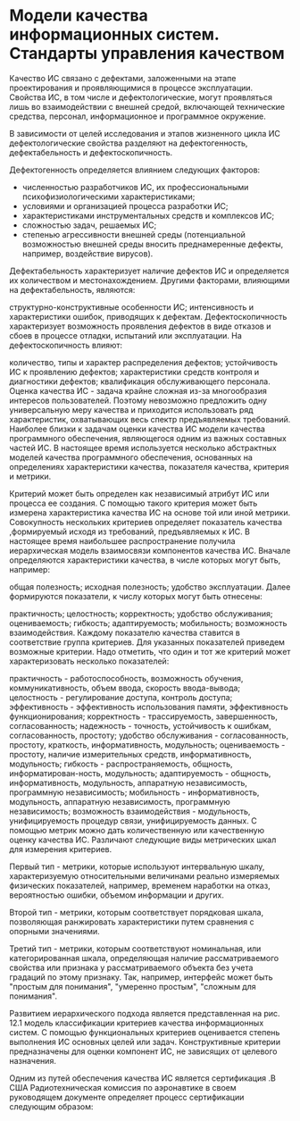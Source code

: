 # Модели качества информационных систем. Стандарты управления качеством

Качество ИС связано с дефектами, заложенными на этапе проектирования и проявляющимися в процессе эксплуатации. Свойства ИС, в том числе и дефектологические, могут проявляться лишь во взаимодействии с внешней средой, включающей технические средства, персонал, информационное и программное окружение.

В зависимости от целей исследования и этапов жизненного цикла ИС дефектологические свойства разделяют на дефектогенность, дефектабельность и дефектоскопичность.

Дефектогенность определяется влиянием следующих факторов:

- численностью разработчиков ИС, их профессиональными психофизиологическими характеристиками;
- условиями и организацией процесса разработки ИС;
- характеристиками инструментальных средств и комплексов ИС;
- сложностью задач, решаемых ИС;
- степенью агрессивности внешней среды (потенциальной возможностью внешней среды вносить преднамеренные дефекты, например, воздействие вирусов).

Дефектабельность характеризует наличие дефектов ИС и определяется их количеством и местонахождением. Другими факторами, влияющими на дефектабельность, являются:

структурно-конструктивные особенности ИС;
интенсивность и характеристики ошибок, приводящих к дефектам.
Дефектоскопичность характеризует возможность проявления дефектов в виде отказов и сбоев в процессе отладки, испытаний или эксплуатации. На дефектоскопичность влияют:

количество, типы и характер распределения дефектов;
устойчивость ИС к проявлению дефектов;
характеристики средств контроля и диагностики дефектов;
квалификация обслуживающего персонала.
Оценка качества ИС - задача крайне сложная из-за многообразия интересов пользователей. Поэтому невозможно предложить одну универсальную меру качества и приходится использовать ряд характеристик, охватывающих весь спектр предъявляемых требований. Наиболее близки к задачам оценки качества ИС модели качества программного обеспечения, являющегося одним из важных составных частей ИС. В настоящее время используется несколько абстрактных моделей качества программного обеспечения, основанных на определениях характеристики качества, показателя качества, критерия и метрики.

Критерий может быть определен как независимый атрибут ИС или процесса ее создания. С помощью такого критерия может быть измерена характеристика качества ИС на основе той или иной метрики. Совокупность нескольких критериев определяет показатель качества ,формируемый исходя из требований, предъявляемых к ИС. В настоящее время наибольшее распространение получила иерархическая модель взаимосвязи компонентов качества ИС. Вначале определяются характеристики качества, в числе которых могут быть, например:

общая полезность;
исходная полезность;
удобство эксплуатации.
Далее формируются показатели, к числу которых могут быть отнесены:

практичность;
целостность;
корректность;
удобство обслуживания;
оцениваемость;
гибкость;
адаптируемость;
мобильность;
возможность взаимодействия.
Каждому показателю качества ставится в соответствие группа критериев. Для указанных показателей приведем возможные критерии. Надо отметить, что один и тот же критерий может характеризовать несколько показателей:

практичность - работоспособность, возможность обучения, коммуникативность, объем ввода, скорость ввода-вывода;
целостность - регулирование доступа, контроль доступа;
эффективность - эффективность использования памяти, эффективность функционирования;
корректность - трассируемость, завершенность, согласованность;
надежность - точность, устойчивость к ошибкам, согласованность, простоту;
удобство обслуживания - согласованность, простоту, краткость, информативность, модульность;
оцениваемость - простоту, наличие измерительных средств, информативность, модульность;
гибкость - распространяемость, общность, информатирован-ность, модульность;
адаптируемость - общность, информативность, модульность, аппаратную независимость, программную независимость;
мобильность - информативность, модульность, аппаратную независимость, программную независимость;
возможность взаимодействия - модульность, унифицируемость процедур связи, унифицируемость данных.
С помощью метрик можно дать количественную или качественную оценку качества ИС. Различают следующие виды метрических шкал для измерения критериев.

Первый тип - метрики, которые используют интервальную шкалу, характеризуемую относительными величинами реально измеряемых физических показателей, например, временем наработки на отказ, вероятностью ошибки, объемом информации и других.

Второй тип - метрики, которым соответствует порядковая шкала, позволяющая ранжировать характеристики путем сравнения с опорными значениями.

Третий тип - метрики, которым соответствуют номинальная, или категорированная шкала, определяющая наличие рассматриваемого свойства или признака у рассматриваемого объекта без учета градаций по этому признаку. Так, например, интерфейс может быть "простым для понимания", "умеренно простым", "сложным для понимания".

Развитием иерархического подхода является представленная на рис. 12.1 модель классификации критериев качества информационных систем. С помощью функциональных критериев оценивается степень выполнения ИС основных целей или задач. Конструктивные критерии предназначены для оценки компонент ИС, не зависящих от целевого назначения.

Одним из путей обеспечения качества ИС является сертификация .В США Радиотехническая комиссия по аэронавтике в своем руководящем документе определяет процесс сертификации следующим образом:
